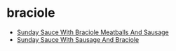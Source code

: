 # braciole

 * [Sunday Sauce With Braciole Meatballs And Sausage](index/s/sunday-sauce-with-braciole-meatballs-and-sausage.json)
 * [Sunday Sauce With Sausage And Braciole](index/s/sunday-sauce-with-sausage-and-braciole-51223920.json)
